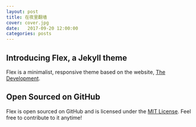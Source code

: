 ```yaml
---
layout: post
title: 在夜里翻墙
cover: cover.jpg
date:   2017-09-20 12:00:00
categories: posts
---
```


## Introducing Flex, a Jekyll theme

Flex is a minimalist, responsive theme based on the website, [The Development](http://thedevelopment.co).

## Open Sourced on GitHub

Flex is open sourced on GitHub and is licensed under the [MIT License](http://opensource.org/licenses/MIT). Feel free to contribute to it anytime!
